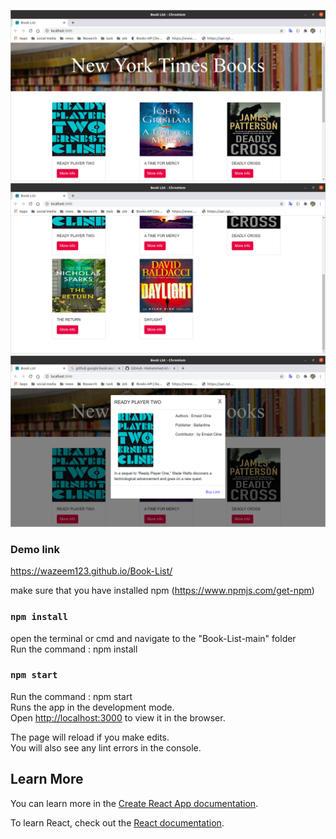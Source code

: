 
![](images/1.png)
![](images/2.png)
![](images/3.png)

### Demo link
https://wazeem123.github.io/Book-List/

make sure that you have installed npm (https://www.npmjs.com/get-npm)

### `npm install`

open the terminal or cmd and navigate to the "Book-List-main" folder<br />
Run the command : npm install

### `npm start`

Run the command : npm start<br />
Runs the app in the development mode.<br />
Open [http://localhost:3000](http://localhost:3000) to view it in the browser.

The page will reload if you make edits.<br />
You will also see any lint errors in the console.

## Learn More

You can learn more in the [Create React App documentation](https://facebook.github.io/create-react-app/docs/getting-started).

To learn React, check out the [React documentation](https://reactjs.org/).
